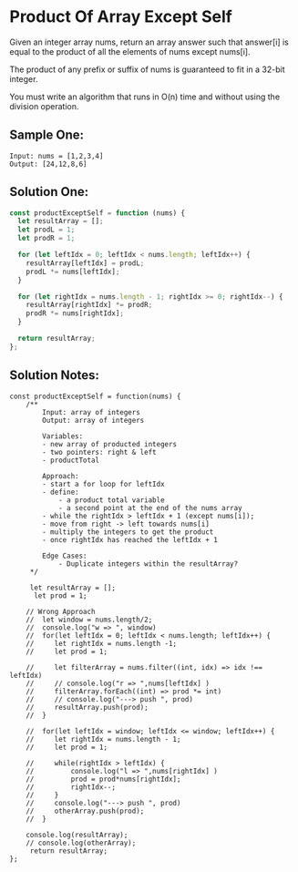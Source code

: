 # Product Of Array Except Self

Given an integer array nums, return an array answer such that answer[i] is equal to the product of all the elements of nums except nums[i].

The product of any prefix or suffix of nums is guaranteed to fit in a 32-bit integer.

You must write an algorithm that runs in O(n) time and without using the division operation.

## Sample One:

```
Input: nums = [1,2,3,4]
Output: [24,12,8,6]
```

## Solution One:

```js
const productExceptSelf = function (nums) {
  let resultArray = [];
  let prodL = 1;
  let prodR = 1;

  for (let leftIdx = 0; leftIdx < nums.length; leftIdx++) {
    resultArray[leftIdx] = prodL;
    prodL *= nums[leftIdx];
  }

  for (let rightIdx = nums.length - 1; rightIdx >= 0; rightIdx--) {
    resultArray[rightIdx] *= prodR;
    prodR *= nums[rightIdx];
  }

  return resultArray;
};
```

## Solution Notes:

```
const productExceptSelf = function(nums) {
    /**
        Input: array of integers
        Output: array of integers

        Variables:
        - new array of producted integers
        - two pointers: right & left
        - productTotal

        Approach:
        - start a for loop for leftIdx
        - define:
            - a product total variable
            - a second point at the end of the nums array
        - while the rightIdx > leftIdx + 1 (except nums[i]);
        - move from right -> left towards nums[i]
        - multiply the integers to get the product
        - once rightIdx has reached the leftIdx + 1

        Edge Cases:
            - Duplicate integers within the resultArray?
     */

     let resultArray = [];
      let prod = 1;

    // Wrong Approach
    //  let window = nums.length/2;
    //  console.log("w => ", window)
    //  for(let leftIdx = 0; leftIdx < nums.length; leftIdx++) {
    //     let rightIdx = nums.length -1;
    //     let prod = 1;

    //     let filterArray = nums.filter((int, idx) => idx !== leftIdx)
    //     // console.log("r => ",nums[leftIdx] )
    //     filterArray.forEach((int) => prod *= int)
    //     // console.log("---> push ", prod)
    //     resultArray.push(prod);
    //  }

    //  for(let leftIdx = window; leftIdx <= window; leftIdx++) {
    //     let rightIdx = nums.length - 1;
    //     let prod = 1;

    //     while(rightIdx > leftIdx) {
    //         console.log("l => ",nums[rightIdx] )
    //         prod = prod*nums[rightIdx];
    //         rightIdx--;
    //     }
    //     console.log("---> push ", prod)
    //     otherArray.push(prod);
    //  }

    console.log(resultArray);
    // console.log(otherArray);
     return resultArray;
};
```
